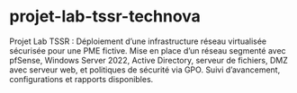 # projet-lab-tssr-technova
Projet Lab TSSR : Déploiement d’une infrastructure réseau virtualisée sécurisée pour une PME fictive. Mise en place d’un réseau segmenté avec pfSense, Windows Server 2022, Active Directory, serveur de fichiers, DMZ avec serveur web, et politiques de sécurité via GPO. Suivi d’avancement, configurations et rapports disponibles.
